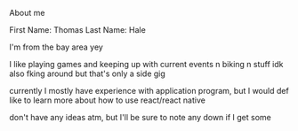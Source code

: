 About me

First Name: Thomas
Last Name: Hale

I'm from the bay area yey


I like playing games and keeping up with current events n biking n stuff
idk
also fking around but that's only a side gig

currently I mostly have experience with application program, but I would def like to learn more about how to use react/react native

don't have any ideas atm, but I'll be sure to note any down if I get some
